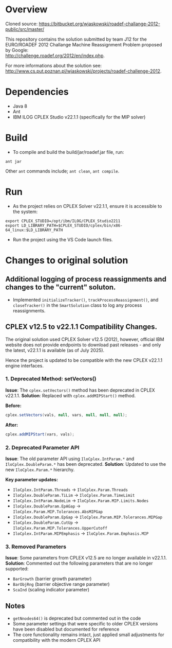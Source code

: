 # Overview

Cloned source: https://bitbucket.org/wjaskowski/roadef-challange-2012-public/src/master/

This repository contains the solution submitted by team J12 for the EURO/ROADEF
2012 Challange Machine Reassignment Problem proposed by Google:<br>
http://challenge.roadef.org/2012/en/index.php.

For more informations about the solution see:<br>
http://www.cs.put.poznan.pl/wjaskowski/projects/roadef-challenge-2012.

# Dependencies

- Java 8
- Ant
- IBM ILOG CPLEX Studio v22.1.1 (specifically for the MIP solver)

# Build

- To compile and build the build/jar/roadef.jar file, run:
```
ant jar
```

Other `ant` commands include; `ant clean`, `ant compile`.

# Run

- As the project relies on CPLEX Solver v22.1.1, ensure it is accessible to the system:
```
export CPLEX_STUDIO=/opt/ibm/ILOG/CPLEX_Studio2211
export LD_LIBRARY_PATH=$CPLEX_STUDIO/cplex/bin/x86-64_linux:$LD_LIBRARY_PATH
```

- Run the project using the VS Code launch files.

# Changes to original solution

## Additional logging of process reassignments and changes to the "current" soluton.

- Implemented `initializeTracker()`, `trackProcessReassignment()`, and `closeTracker()` in the `SmartSolution` class to log any process reassignments.

## CPLEX v12.5 to v22.1.1 Compatibility Changes.

The original solution used CPLEX Solver v12.5 (2012), however, official IBM website does not provide endpoints to download past releases - and only the latest, v22.1.1 is available (as of July 2025).

Hence the project is updated to be compatible with the new CPLEX v22.1.1 engine interfaces.

### 1. Deprecated Method: setVectors()
**Issue**: The `cplex.setVectors()` method has been deprecated in CPLEX v22.1.1.
**Solution**: Replaced with `cplex.addMIPStart()` method.

**Before:**
```java
cplex.setVectors(vals, null, vars, null, null, null);
```

**After:**
```java
cplex.addMIPStart(vars, vals);
```

### 2. Deprecated Parameter API
**Issue**: The old parameter API using `IloCplex.IntParam.*` and `IloCplex.DoubleParam.*` has been deprecated.
**Solution**: Updated to use the new `IloCplex.Param.*` hierarchy.

**Key parameter updates:**
- `IloCplex.IntParam.Threads` → `IloCplex.Param.Threads`
- `IloCplex.DoubleParam.TiLim` → `IloCplex.Param.TimeLimit`
- `IloCplex.IntParam.NodeLim` → `IloCplex.Param.MIP.Limits.Nodes`
- `IloCplex.DoubleParam.EpAGap` → `IloCplex.Param.MIP.Tolerances.AbsMIPGap`
- `IloCplex.DoubleParam.EpGap` → `IloCplex.Param.MIP.Tolerances.MIPGap`
- `IloCplex.DoubleParam.CutUp` → `IloCplex.Param.MIP.Tolerances.UpperCutoff`
- `IloCplex.IntParam.MIPEmphasis` → `IloCplex.Param.Emphasis.MIP`

### 3. Removed Parameters
**Issue**: Some parameters from CPLEX v12.5 are no longer available in v22.1.1.
**Solution**: Commented out the following parameters that are no longer supported:
- `BarGrowth` (barrier growth parameter)
- `BarObjRng` (barrier objective range parameter)
- `ScaInd` (scaling indicator parameter)

## Notes
- `getNnodes64()` is deprecated but commented out in the code
- Some parameter settings that were specific to older CPLEX versions have been disabled but documented for reference
- The core functionality remains intact, just applied small adjustments for compatibility with the modern CPLEX API
